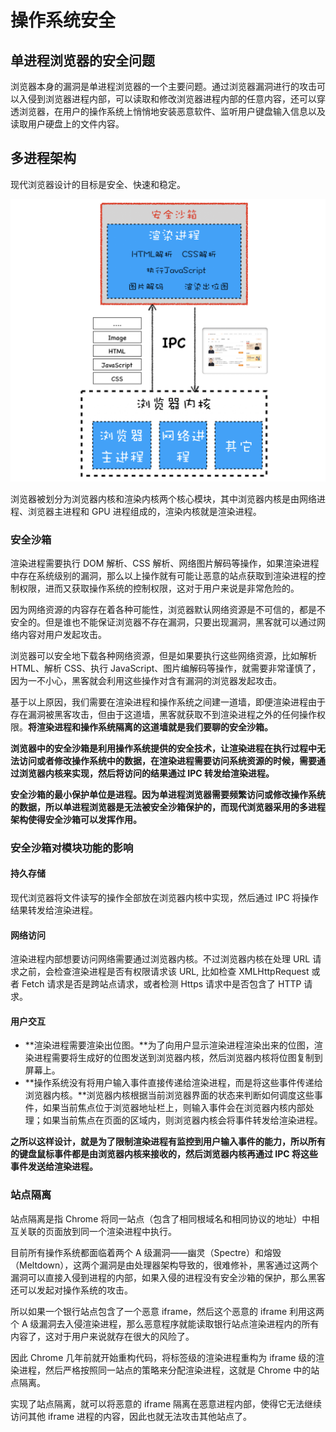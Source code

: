# 操作系统安全
## 单进程浏览器的安全问题
  浏览器本身的漏洞是单进程浏览器的一个主要问题。通过浏览器漏洞进行的攻击可以入侵到浏览器进程内部，可以读取和修改浏览器进程内部的任意内容，还可以穿透浏览器，在用户的操作系统上悄悄地安装恶意软件、监听用户键盘输入信息以及读取用户硬盘上的文件内容。

## 多进程架构
  现代浏览器设计的目标是安全、快速和稳定。

  ![Alt text](multiProcess.png)  

  浏览器被划分为浏览器内核和渲染内核两个核心模块，其中浏览器内核是由网络进程、浏览器主进程和 GPU 进程组成的，渲染内核就是渲染进程。

### 安全沙箱
  渲染进程需要执行 DOM 解析、CSS 解析、网络图片解码等操作，如果渲染进程中存在系统级别的漏洞，那么以上操作就有可能让恶意的站点获取到渲染进程的控制权限，进而又获取操作系统的控制权限，这对于用户来说是非常危险的。

  因为网络资源的内容存在着各种可能性，浏览器默认网络资源是不可信的，都是不安全的。但是谁也不能保证浏览器不存在漏洞，只要出现漏洞，黑客就可以通过网络内容对用户发起攻击。

  浏览器可以安全地下载各种网络资源，但是如果要执行这些网络资源，比如解析 HTML、解析 CSS、执行 JavaScript、图片编解码等操作，就需要非常谨慎了，因为一不小心，黑客就会利用这些操作对含有漏洞的浏览器发起攻击。

  基于以上原因，我们需要在渲染进程和操作系统之间建一道墙，即便渲染进程由于存在漏洞被黑客攻击，但由于这道墙，黑客就获取不到渲染进程之外的任何操作权限。**将渲染进程和操作系统隔离的这道墙就是我们要聊的安全沙箱。**

  **浏览器中的安全沙箱是利用操作系统提供的安全技术，让渲染进程在执行过程中无法访问或者修改操作系统中的数据，在渲染进程需要访问系统资源的时候，需要通过浏览器内核来实现，然后将访问的结果通过 IPC 转发给渲染进程。**

  **安全沙箱的最小保护单位是进程。因为单进程浏览器需要频繁访问或修改操作系统的数据，所以单进程浏览器是无法被安全沙箱保护的，而现代浏览器采用的多进程架构使得安全沙箱可以发挥作用。**

### 安全沙箱对模块功能的影响
#### 持久存储
  现代浏览器将文件读写的操作全部放在浏览器内核中实现，然后通过 IPC 将操作结果转发给渲染进程。
#### 网络访问
  渲染进程内部想要访问网络需要通过浏览器内核。不过浏览器内核在处理 URL 请求之前，会检查渲染进程是否有权限请求该 URL, 比如检查 XMLHttpRequest 或者 Fetch 请求是否是跨站点请求，或者检测 Https 请求中是否包含了 HTTP 请求。 
#### 用户交互
  - **渲染进程需要渲染出位图。**为了向用户显示渲染进程渲染出来的位图，渲染进程需要将生成好的位图发送到浏览器内核，然后浏览器内核将位图复制到屏幕上。
  - **操作系统没有将用户输入事件直接传递给渲染进程，而是将这些事件传递给浏览器内核。**浏览器内核根据当前浏览器界面的状态来判断如何调度这些事件，如果当前焦点位于浏览器地址栏上，则输入事件会在浏览器内核内部处理；如果当前焦点在页面的区域内，则浏览器内核会将事件转发给渲染进程。   

  **之所以这样设计，就是为了限制渲染进程有监控到用户输入事件的能力，所以所有的键盘鼠标事件都是由浏览器内核来接收的，然后浏览器内核再通过 IPC 将这些事件发送给渲染进程。**

### 站点隔离
 站点隔离是指 Chrome 将同一站点（包含了相同根域名和相同协议的地址）中相互关联的页面放到同一个渲染进程中执行。

 目前所有操作系统都面临着两个 A 级漏洞——幽灵（Spectre）和熔毁（Meltdown），这两个漏洞是由处理器架构导致的，很难修补，黑客通过这两个漏洞可以直接入侵到进程的内部，如果入侵的进程没有安全沙箱的保护，那么黑客还可以发起对操作系统的攻击。
 
 所以如果一个银行站点包含了一个恶意 iframe，然后这个恶意的 iframe 利用这两个 A 级漏洞去入侵渲染进程，那么恶意程序就能读取银行站点渲染进程内的所有内容了，这对于用户来说就存在很大的风险了。
 
 因此 Chrome 几年前就开始重构代码，将标签级的渲染进程重构为 iframe 级的渲染进程，然后严格按照同一站点的策略来分配渲染进程，这就是 Chrome 中的站点隔离。
 
 实现了站点隔离，就可以将恶意的 iframe 隔离在恶意进程内部，使得它无法继续访问其他 iframe 进程的内容，因此也就无法攻击其他站点了。
